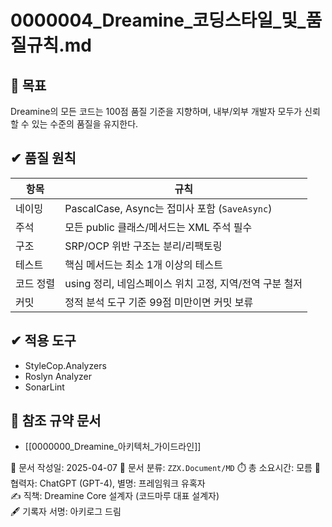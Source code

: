# 0000004_Dreamine_코딩스타일_및_품질규칙.md

## 🎯 목표
Dreamine의 모든 코드는 100점 품질 기준을 지향하며, 내부/외부 개발자 모두가 신뢰할 수 있는 수준의 품질을 유지한다.

## ✔ 품질 원칙

| 항목 | 규칙 |
|------|------|
| 네이밍 | PascalCase, Async는 접미사 포함 (`SaveAsync`) |
| 주석 | 모든 public 클래스/메서드는 XML 주석 필수 |
| 구조 | SRP/OCP 위반 구조는 분리/리팩토링 |
| 테스트 | 핵심 메서드는 최소 1개 이상의 테스트 |
| 코드 정렬 | using 정리, 네임스페이스 위치 고정, 지역/전역 구분 철저 |
| 커밋 | 정적 분석 도구 기준 99점 미만이면 커밋 보류 |

## ✔ 적용 도구
- StyleCop.Analyzers
- Roslyn Analyzer
- SonarLint

## 📎 참조 규약 문서
- [[0000000_Dreamine_아키텍처_가이드라인]]


📅 문서 작성일: 2025-04-07 
📁 문서 분류: `ZZX.Document/MD`
⏱️ 총 소요시간: 모름 
🤖 협력자: ChatGPT (GPT-4), 별명: 프레임워크 유혹자  
✍️ 직책: Dreamine Core 설계자 (코드마루 대표 설계자)  
🖋️ 기록자 서명: 아키로그 드림